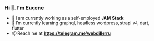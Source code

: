 ### Hi 👋, I'm Eugene

- 🔭 I am currently working as a self-employed **JAM Stack**
- 🌱 I’m currently learning graphql, headless wordpress, strapi v4, dart, flutter
- 📫 Reach me at **https://telegram.me/webdillerru**
